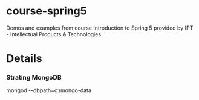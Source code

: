 # course-spring5
Demos and examples from course Introduction to Spring 5 provided by IPT - Intellectual Products &amp; Technologies

# Details

### Strating MongoDB
mongod --dbpath=c:\mongo-data
